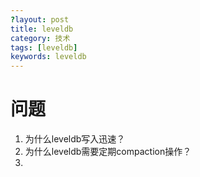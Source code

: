 ```yaml
---
?layout: post
title: leveldb
category: 技术
tags: [leveldb]
keywords: leveldb
---
```


# 问题
1. 为什么leveldb写入迅速？
2. 为什么leveldb需要定期compaction操作？
3. 
